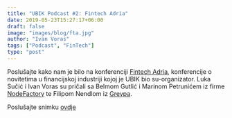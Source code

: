```yaml
---
title: "UBIK Podcast #2: Fintech Adria"
date: 2019-05-23T15:27:17+06:00
draft: false
image: "images/blog/fta.jpg"
author: "Ivan Voras"
tags: ["Podcast", "FinTech"]
type: "post"
---
```


Poslušajte kako nam je bilo na konferenciji [Fintech Adria](https://fintechadria.com/), konferencije o novitetima u financijskoj industriji kojoj je UBIK bio su-organizator. Luka Sučić i Ivan Voras su pričali sa Belmom Gutlić i Marinom Petrunićem iz firme [NodeFactory](https://www.nodefactory.io/) te Filipom Nendlom iz [Greypa](https://www.greyp.com).

Poslušajte snimku [ovdje](/Ubik-Podcast-2-Fintech-Adria.mp3)
